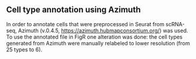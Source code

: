 ## Cell type annotation using Azimuth

In order to annotate cells that were preprocessed in Seurat from scRNA-seq, Azimuth (v.0.4.5, https://azimuth.hubmapconsortium.org/) was used.
To use the annotated file in FigR one alteration was done: the cell types generated from Azimuth were manually relabeled to lower resolution (from 25 types to 6).
